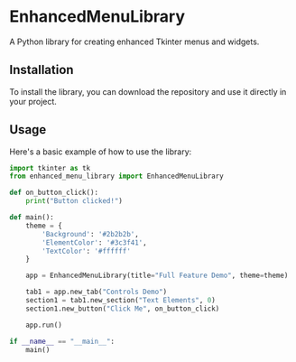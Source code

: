 # EnhancedMenuLibrary

A Python library for creating enhanced Tkinter menus and widgets.

## Installation

To install the library, you can download the repository and use it directly in your project.

## Usage

Here's a basic example of how to use the library:

```python
import tkinter as tk
from enhanced_menu_library import EnhancedMenuLibrary

def on_button_click():
    print("Button clicked!")

def main():
    theme = {
        'Background': '#2b2b2b',
        'ElementColor': '#3c3f41',
        'TextColor': '#ffffff'
    }

    app = EnhancedMenuLibrary(title="Full Feature Demo", theme=theme)

    tab1 = app.new_tab("Controls Demo")
    section1 = tab1.new_section("Text Elements", 0)
    section1.new_button("Click Me", on_button_click)

    app.run()

if __name__ == "__main__":
    main()
